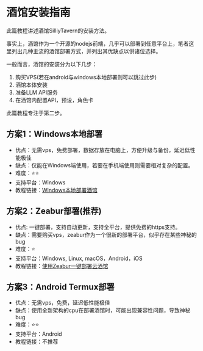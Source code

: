 # 酒馆安装指南
此篇教程讲述酒馆SilliyTavern的安装方法。

事实上，酒馆作为一个开源的nodejs前端，几乎可以部署到任意平台上，笔者这里列出几种主流的酒馆部署方式，并列出其优缺点以供诸位选择。  

一般而言，酒馆的安装分为以下几步：
1. 购买VPS(若在android与windows本地部署则可以跳过此步)
2. 酒馆本体安装
3. 准备LLM API服务
4. 在酒馆内配置API，预设，角色卡

此篇教程专注于第二步。

## 方案1：Windows本地部署
- 优点：无需vps，免费部署，数据存放在电脑上，方便升级与备份，延迟低性能极佳
- 缺点：仅能在Windows端使用，若要在手机端使用则需要相对复杂的配置。
- 难度：⭐⭐
- 支持平台：Windows
- 教程链接：[Windows本地部署酒馆](/docs/目录/实践教程区/AIGC专区/角色扮演专区/酒馆专区/安装指南/酒馆/Windows部署/Windows部署.md)

## 方案2：Zeabur部署(推荐)
- 优点: 一键部署，支持自动更新，支持全平台，提供免费的https支持。
- 缺点：需要购买vps，zeabur作为一个很新的部署平台，似乎存在某些神秘的bug
- 难度：⭐
- 支持平台：Windows, Linux, macOS，Android，iOS
- 教程链接：[使用Zeabur一键部署云酒馆](/docs/目录/实践教程区/AIGC专区/角色扮演专区/酒馆专区/安装指南/酒馆/Zeabur部署/Zeabur部署.md)

## 方案3：Android Termux部署
- 优点：无需vps，免费，延迟低性能极佳
- 缺点：使用全新架构的cpu在部署酒馆时，可能出现兼容性问题，导致神秘bug
- 难度：⭐⭐
- 支持平台：Android
- 教程链接：不推荐